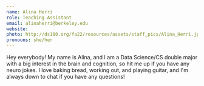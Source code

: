 ```yaml
---
name: Alina Herri
role: Teaching Assistant
email: alinaherri@berkeley.edu
website: 
photo: http://ds100.org/fa22/resources/assets/staff_pics/Alina_Herri.jpg
pronouns: she/her
---
```

Hey everybody! My name is Alina, and I am a Data Science/CS double major with a big interest in the brain and cognition, so hit me up if you have any neuro jokes. I love baking bread, working out, and playing guitar, and I'm always down to chat if you have any questions!
